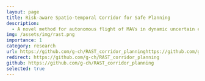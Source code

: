 ```yaml
---
layout: page
title: Risk-aware Spatio-temporal Corridor for Safe Planning
description:
  - A novel method for autonomous flight of MAVs in dynamic uncertain environments without making specific assumptions on the obstacles. <br> Published at RA-L
img: /assets/img/rast.png
importance: 1
category: research
url: https://github.com/g-ch/RAST_corridor_planninghttps://github.com/g-ch/RAST_corridor_planning
redirect: https://github.com/g-ch/RAST_corridor_planning
github: https://github.com/g-ch/RAST_corridor_planning
selected: true
---
```


